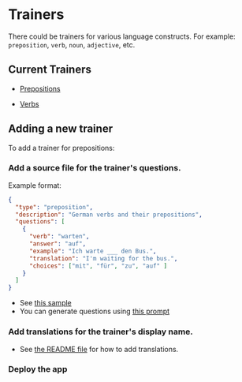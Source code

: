 # Trainers

There could be trainers for various language constructs. For example: 
`preposition`, `verb`, `noun`, `adjective`, etc.

## Current Trainers

- [Prepositions](prepositions.md)

- [Verbs](verbs.md)

## Adding a new trainer

To add a trainer for prepositions:

### Add a source file for the trainer's questions.
Example format:
```json
{
  "type": "preposition",
  "description": "German verbs and their prepositions",
  "questions": [
    {
      "verb": "warten",
      "answer": "auf",
      "example": "Ich warte ___ den Bus.",
      "translation": "I'm waiting for the bus.",
      "choices": ["mit", "für", "zu", "auf" ]
    }
  ]
}
```
- See [this sample](../src/resources/config/questions/preposition.json)
- You can generate questions using [this prompt](./prompt.md)

### Add translations for the trainer's display name.

- See [the README file](../../README.md#i18n) for how to add translations.

### Deploy the app
